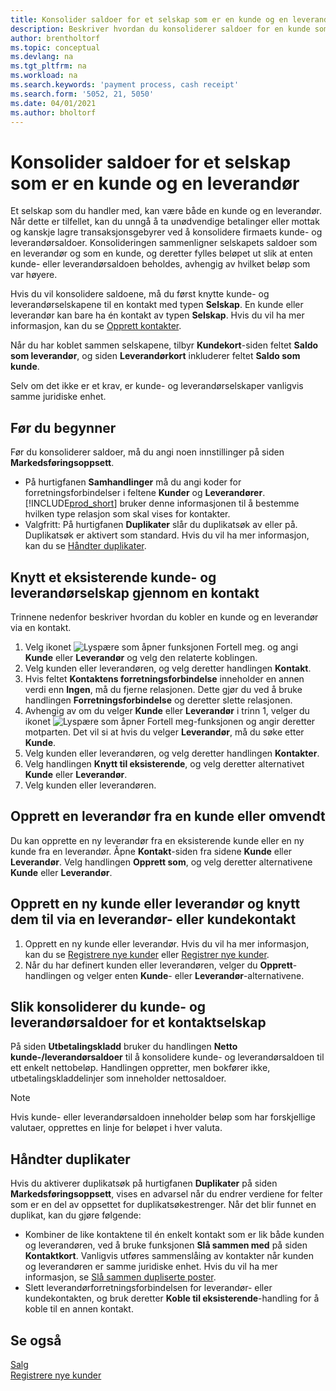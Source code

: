 ```yaml
---
title: Konsolider saldoer for et selskap som er en kunde og en leverandør
description: Beskriver hvordan du konsoliderer saldoer for en kunde som også er en leverandør.
author: brentholtorf
ms.topic: conceptual
ms.devlang: na
ms.tgt_pltfrm: na
ms.workload: na
ms.search.keywords: 'payment process, cash receipt'
ms.search.form: '5052, 21, 5050'
ms.date: 04/01/2021
ms.author: bholtorf
---
```

# <a name="consolidate-balances-for-a-company-that-is-a-customer-and-a-vendor"></a><a name="consolidate-balances-for-a-company-that-is-a-customer-and-a-vendor"></a><a name="consolidate-balances-for-a-company-that-is-a-customer-and-a-vendor"></a>Konsolider saldoer for et selskap som er en kunde og en leverandør
Et selskap som du handler med, kan være både en kunde og en leverandør. Når dette er tilfellet, kan du unngå å ta unødvendige betalinger eller mottak og kanskje lagre transaksjonsgebyrer ved å konsolidere firmaets kunde- og leverandørsaldoer. Konsolideringen sammenligner selskapets saldoer som en leverandør og som en kunde, og deretter fylles beløpet ut slik at enten kunde- eller leverandørsaldoen beholdes, avhengig av hvilket beløp som var høyere. 

Hvis du vil konsolidere saldoene, må du først knytte kunde- og leverandørselskapene til en kontakt med typen **Selskap**. En kunde eller leverandør kan bare ha én kontakt av typen **Selskap**. Hvis du vil ha mer informasjon, kan du se [Opprett kontakter](marketing-create-contact-companies.md).

Når du har koblet sammen selskapene, tilbyr **Kundekort**-siden feltet **Saldo som leverandør**, og siden **Leverandørkort** inkluderer feltet **Saldo som kunde**.

Selv om det ikke er et krav, er kunde- og leverandørselskaper vanligvis samme juridiske enhet. 

## <a name="before-you-start"></a><a name="before-you-start"></a><a name="before-you-start"></a>Før du begynner
Før du konsoliderer saldoer, må du angi noen innstillinger på siden **Markedsføringsoppsett**. 

* På hurtigfanen **Samhandlinger** må du angi koder for forretningsforbindelser i feltene **Kunder** og **Leverandører**. [!INCLUDE[prod_short](includes/prod_short.md)] bruker denne informasjonen til å bestemme hvilken type relasjon som skal vises for kontakter. 
* Valgfritt: På hurtigfanen **Duplikater** slår du duplikatsøk av eller på. Duplikatsøk er aktivert som standard. Hvis du vil ha mer informasjon, kan du se [Håndter duplikater](#handling-duplicates). 

## <a name="link-an-existing-customer-and-vendor-company-thorough-a-contact"></a><a name="link-an-existing-customer-and-vendor-company-thorough-a-contact"></a><a name="link-an-existing-customer-and-vendor-company-thorough-a-contact"></a>Knytt et eksisterende kunde- og leverandørselskap gjennom en kontakt
Trinnene nedenfor beskriver hvordan du kobler en kunde og en leverandør via en kontakt.

1. Velg ikonet ![Lyspære som åpner funksjonen Fortell meg.](media/ui-search/search_small.png "Fortell hva du vil gjøre") og angi **Kunde** eller **Leverandør** og velg den relaterte koblingen.
2. Velg kunden eller leverandøren, og velg deretter handlingen **Kontakt**.
3. Hvis feltet **Kontaktens forretningsforbindelse** inneholder en annen verdi enn **Ingen**, må du fjerne relasjonen. Dette gjør du ved å bruke handlingen **Forretningsforbindelse** og deretter slette relasjonen. 
4. Avhengig av om du velger **Kunde** eller **Leverandør** i trinn 1, velger du ikonet ![Lyspære som åpner Fortell meg-funksjonen](media/ui-search/search_small.png "Fortell hva du vil gjøre") og angir deretter motparten. Det vil si at hvis du velger **Leverandør**, må du søke etter **Kunde**.
5. Velg kunden eller leverandøren, og velg deretter handlingen **Kontakter**.
6. Velg handlingen **Knytt til eksisterende**, og velg deretter alternativet **Kunde** eller **Leverandør**.
7. Velg kunden eller leverandøren.

## <a name="create-a-vendor-from-a-customer-or-vice-versa"></a><a name="create-a-vendor-from-a-customer-or-vice-versa"></a><a name="create-a-vendor-from-a-customer-or-vice-versa"></a>Opprett en leverandør fra en kunde eller omvendt
Du kan opprette en ny leverandør fra en eksisterende kunde eller en ny kunde fra en leverandør. Åpne **Kontakt**-siden fra sidene **Kunde** eller **Leverandør**. Velg handlingen **Opprett som**, og velg deretter alternativene **Kunde** eller **Leverandør**. 

## <a name="create-a-new-customer-or-vendor-and-link-them-through-a-vendor-or-customer-contact"></a><a name="create-a-new-customer-or-vendor-and-link-them-through-a-vendor-or-customer-contact"></a><a name="create-a-new-customer-or-vendor-and-link-them-through-a-vendor-or-customer-contact"></a>Opprett en ny kunde eller leverandør og knytt dem til via en leverandør- eller kundekontakt
1. Opprett en ny kunde eller leverandør. Hvis du vil ha mer informasjon, kan du se [Registrere nye kunder](sales-how-register-new-customers.md) eller [Registrer nye kunder](sales-how-register-new-customers.md).
2. Når du har definert kunden eller leverandøren, velger du **Opprett**-handlingen og velger enten **Kunde**- eller **Leverandør**-alternativene. 

## <a name="to-consolidate-the-customer-and-vendor-balances-for-a-contact-company"></a><a name="to-consolidate-the-customer-and-vendor-balances-for-a-contact-company"></a><a name="to-consolidate-the-customer-and-vendor-balances-for-a-contact-company"></a>Slik konsoliderer du kunde- og leverandørsaldoer for et kontaktselskap
På siden **Utbetalingskladd** bruker du handlingen **Netto kunde-/leverandørsaldoer** til å konsolidere kunde- og leverandørsaldoen til ett enkelt nettobeløp. Handlingen oppretter, men bokfører ikke, utbetalingskladdelinjer som inneholder nettosaldoer.

> [!NOTE]
> Hvis kunde- eller leverandørsaldoen inneholder beløp som har forskjellige valutaer, opprettes en linje for beløpet i hver valuta.

## <a name="handling-duplicates"></a><a name="handling-duplicates"></a><a name="handling-duplicates"></a>Håndter duplikater
Hvis du aktiverer duplikatsøk på hurtigfanen **Duplikater** på siden **Markedsføringsoppsett**, vises en advarsel når du endrer verdiene for felter som er en del av oppsettet for duplikatsøkestrenger. Når det blir funnet en duplikat, kan du gjøre følgende:

* Kombiner de like kontaktene til én enkelt kontakt som er lik både kunden og leverandøren, ved å bruke funksjonen **Slå sammen med** på siden **Kontaktkort**. Vanligvis utføres sammenslåing av kontakter når kunden og leverandøren er samme juridiske enhet. Hvis du vil ha mer informasjon, se [Slå sammen dupliserte poster](sales-how-merge-duplicate-records.md). 
* Slett leverandørforretningsforbindelsen for leverandør- eller kundekontakten, og bruk deretter **Koble til eksisterende**-handling for å koble til en annen kontakt.    

## <a name="see-also"></a><a name="see-also"></a><a name="see-also"></a>Se også
[Salg](sales-manage-sales.md)  
[Registrere nye kunder](sales-how-register-new-customers.md)  
